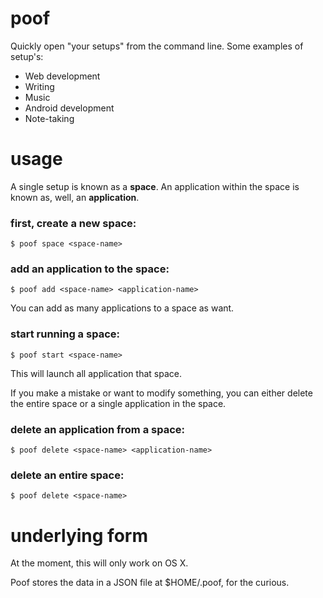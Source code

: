 # poof
Quickly open "your setups" from the command line.  Some examples of setup's:
- Web development
- Writing
- Music
- Android development
- Note-taking

# usage
A single setup is known as a **space**.  An application within the space is known as, well, an **application**.

### first, create a new space:
    $ poof space <space-name>

### add an application to the space:
    $ poof add <space-name> <application-name>

You can add as many applications to a space as want.

### start running a space:
    $ poof start <space-name>

This will launch all application that space.

If you make a mistake or want to modify something, you can either delete the entire space or a single application in the space.

### delete an application from a space:
    $ poof delete <space-name> <application-name>

### delete an entire space:
    $ poof delete <space-name>
    
# underlying form
At the moment, this will only work on OS X.  

Poof stores the data in a JSON file at $HOME/.poof, for the curious.



